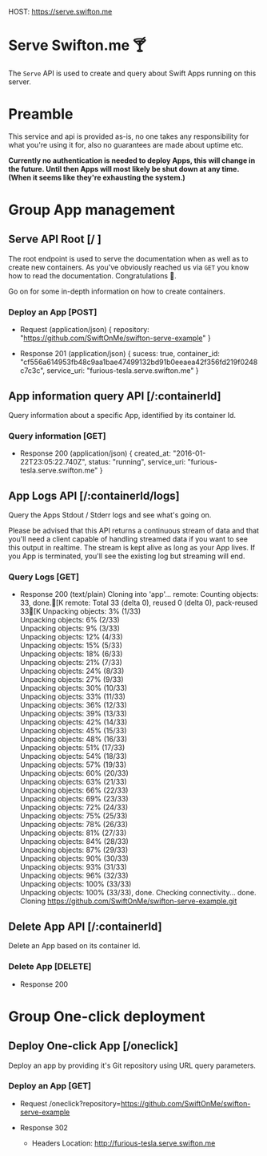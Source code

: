 HOST: https://serve.swifton.me

# Serve Swifton.me 🍸

The `Serve` API is used to create and query about Swift Apps running on this server.

# Preamble

This service and api is provided as-is, no one takes any responsibility for what you're using it for, also no guarantees are made about uptime etc.

**Currently no authentication is needed to deploy Apps, this will change in the future. Until then Apps will most likely be shut down at any time. (When it seems like they're exhausting the system.)**

# Group App management

## Serve API Root [/ ]

The root endpoint is used to serve the documentation when as well as to create new containers.
As you've obviously reached us via `GET` you know how to read the documentation. Congratulations 🎉.

Go on for some in-depth information on how to create containers.

### Deploy an App [POST]

+ Request (application/json)
{
  repository: "https://github.com/SwiftOnMe/swifton-serve-example"
}

+ Response 201 (application/json)
{
  sucess: true,
  container_id: "cf556a614953fb48c9aa1bae47499132bd91b0eeaea42f356fd219f0248c7c3c",
  service_uri: "furious-tesla.serve.swifton.me"
}

## App information query API [/:containerId]

Query information about a specific App, identified by its container Id.

### Query information [GET]

+ Response 200 (application/json)
{
  created_at: "2016-01-22T23:05:22.740Z",
  status: "running",
  service_uri: "furious-tesla.serve.swifton.me"
}

## App Logs API [/:containerId/logs]

Query the Apps Stdout / Stderr logs and see what's going on.

Please be advised that this API returns a continuous stream of data and that you'll need a client capable of handling streamed data if you want to see this output in realtime. The stream is kept alive as long as your App lives. If you App is terminated, you'll see the existing log but streaming will end.

### Query Logs [GET]

+ Response 200 (text/plain)
Cloning into 'app'...
remote: Counting objects: 33, done.[K
remote: Total 33 (delta 0), reused 0 (delta 0), pack-reused 33[K
Unpacking objects:   3% (1/33)   
Unpacking objects:   6% (2/33)   
Unpacking objects:   9% (3/33)   
Unpacking objects:  12% (4/33)   
Unpacking objects:  15% (5/33)   
Unpacking objects:  18% (6/33)   
Unpacking objects:  21% (7/33)   
Unpacking objects:  24% (8/33)   
Unpacking objects:  27% (9/33)   
Unpacking objects:  30% (10/33)   
Unpacking objects:  33% (11/33)   
Unpacking objects:  36% (12/33)   
Unpacking objects:  39% (13/33)   
Unpacking objects:  42% (14/33)   
Unpacking objects:  45% (15/33)   
Unpacking objects:  48% (16/33)   
Unpacking objects:  51% (17/33)   
Unpacking objects:  54% (18/33)   
Unpacking objects:  57% (19/33)   
Unpacking objects:  60% (20/33)   
Unpacking objects:  63% (21/33)   
Unpacking objects:  66% (22/33)   
Unpacking objects:  69% (23/33)   
Unpacking objects:  72% (24/33)   
Unpacking objects:  75% (25/33)   
Unpacking objects:  78% (26/33)   
Unpacking objects:  81% (27/33)   
Unpacking objects:  84% (28/33)   
Unpacking objects:  87% (29/33)   
Unpacking objects:  90% (30/33)   
Unpacking objects:  93% (31/33)   
Unpacking objects:  96% (32/33)   
Unpacking objects: 100% (33/33)   
Unpacking objects: 100% (33/33), done.
Checking connectivity... done.
Cloning https://github.com/SwiftOnMe/swifton-serve-example.git

## Delete App API [/:containerId]

Delete an App based on its container Id.

### Delete App [DELETE]

+ Response 200

# Group One-click deployment

## Deploy One-click App [/oneclick]

Deploy an app by providing it's Git repository using URL query parameters.

### Deploy an App [GET]

+ Request
  /oneclick?repository=https://github.com/SwiftOnMe/swifton-serve-example

+ Response 302
  + Headers
    Location: http://furious-tesla.serve.swifton.me
